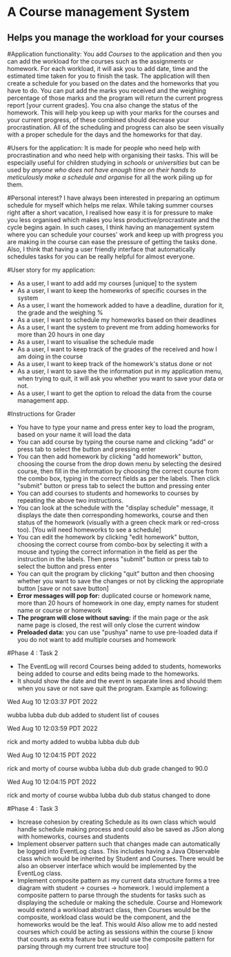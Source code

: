 # A Course management System

## Helps you manage the workload for your courses

#Application functionality:
You add *Courses* to the application and then you can add the workload for the courses such as the assignments or
homework. For each workload, it will ask you to add date, time and the estimated time taken for you to finish the task. The
application will then create a schedule for you based on the dates and the homeworks that you have to do. You can put add
the marks you received and the weighing percentage of those marks and the program will return the current progress report
[your current grades]. You cna also change the status of the homework. This will help you keep up with your marks for the
courses and your current progress, of these combined should decrease your procrastination. All of the scheduling and progress
can also be seen visually with a proper schedule for the days and the homeworks for that day.

#Users for the application:
It is made for people who need help with procrastination and who need help with organising their tasks.
This will be especially useful for children studying in *schools* or *universities* but can be used by *anyone who does not
have enough time on their hands to meticulously make a schedule and organise* for all the work piling up for them.

#Personal interest?
I have always been interested in preparing an optimum schedule for myself which helps me relax. While taking
summer courses right after a short vacation, I realised how easy it is for pressure to make you less organised which makes
you less productive/procrastinate and the cycle begins again. In such cases, I think having an management system where you
can schedule your courses' work and keep up with progress you are making in the course can ease the pressure of getting
the tasks done. Also, I think that having a user friendly interface that automatically schedules tasks for you can be
really helpful for almost everyone.

#User story for my application:
- As a user, I want to add add my courses [unique] to the system
- As a user, I want to keep the homeworks of specific courses in the system
- As a user, I want the homework added to have a deadline, duration for it, the grade and the weighing %
- As a user, I want to schedule my homeworks based on their deadlines
- As a user, I want the system to prevent me from adding homeworks for more than 20 hours in one day
- As a user, I want to visualise the schedule made
- As a user, I want to keep track of the grades of the received and how I am doing in the course
- As a user, I want to keep track of the homework's status done or not
- As a user, I want to save the the information put in my application menu, when trying to quit, it will ask you
    whether you want to save your data or not.
- As a user, I want to get the option to reload the data from the course management app.

#Instructions for Grader
- You have to type your name and press enter key to load the program, based on your name it will load the data 
- You can add course by typing the course name and clicking "add" or press tab to select the button and pressing enter
- You can then add homework by clicking "add homework" button, choosing the course from the drop down menu by selecting the desired course, then fill in the information by choosing the correct course from the combo box, 
  typing in the correct fields as per the labels. Then click "submit" button or press tab to select the button and pressing enter
- You can add courses to students and homeworks to courses by repeating the above two instructions.
- You can look at the schedule with the "display schedule" message, it displays the date then corresponding homeworks,
course and then status of the homework (visually with a green check mark or red-cross too). [You will need homeworks to see a schedule]
 - You can edit the homework by clicking "edit homework" button, choosing the correct course from combo-box by selecting it with a mouse and typing the correct information in the field as per the instruction in the labels. 
   Then press "submit" button or press tab to select the button and press enter
 - You can quit the program by clicking "quit" button and then choosing whether you want to save the changes or not by clicking the appropriate button [save or not save button]
 - **Error messages will pop for:** duplicated course or homework name, more than 20 hours of homework in one day,
 empty names for student name or course or homework
 - **The program will close without saving:** if the main page or the ask name page is closed,
 the rest will only close the current window
- **Preloaded data:** you can use "pushya" name to use pre-loaded data if you do not want to add multiple courses and homework

#Phase 4 : Task 2
- The EventLog will record Courses being added to students, homeworks being added to course and edits being made to the homeworks.
- It should show the date and the event in separate lines and should them when you save or not save quit the program. Example as following:

Wed Aug 10 12:03:37 PDT 2022
  
wubba lubba dub dub added to student list of couses
  
Wed Aug 10 12:03:59 PDT 2022
  
rick and morty added to wubba lubba dub dub
  
Wed Aug 10 12:04:15 PDT 2022
  
rick and morty of course wubba lubba dub dub grade changed to 90.0
  
Wed Aug 10 12:04:15 PDT 2022
  
rick and morty of course wubba lubba dub dub status changed to done


#Phase 4 : Task 3 
- Increase cohesion by creating Schedule as its own class which would handle schedule making process and could also be saved as JSon along with homeworks, courses and students
- Implement observer pattern such that changes made can automatically be logged into EventLog class. This includes having a Java Observable class which would be inherited by Student and Courses.
There would be also an observer interface which would be implemented by the EventLog class.
- Implement composite pattern as my current data structure forms a tree diagram with student -> courses -> homework. I would implement a 
  composite pattern to parse through the students for tasks such as displaying the schedule or making the schedule. Course and Homework would extend
  a workload abstract class, then Courses would be the composite, workload class would be the component, and the homeworks would be the leaf. This would
  Also allow me to add nested courses which could be acting as sessions within the course 
  [i know that counts as extra feature but i would use the composite pattern for parsing through my current tree structure too]
